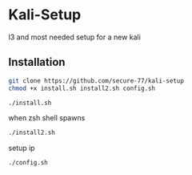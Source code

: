 # Kali-Setup

I3 and most needed setup for a new kali


## Installation

```bash
git clone https://github.com/secure-77/kali-setup
chmod +x install.sh install2.sh config.sh
```


```bash
./install.sh
```

when zsh shell spawns

```bash
./install2.sh
```

setup ip 

```bash
./config.sh
```

